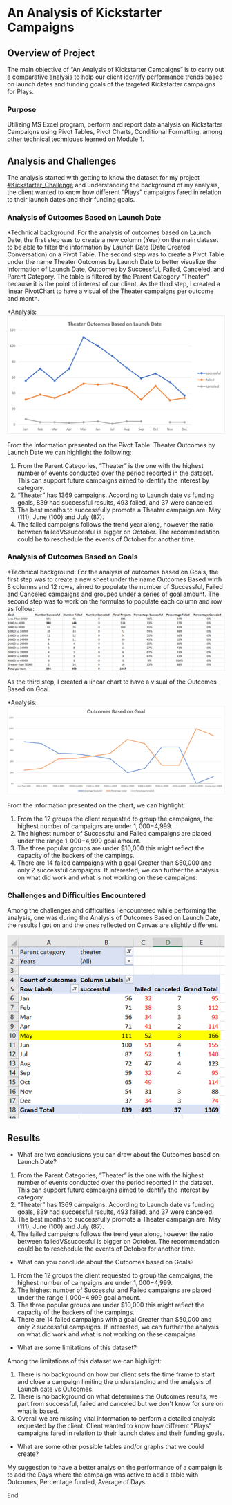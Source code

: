 # An Analysis of Kickstarter Campaigns

## Overview of Project

The main objective of “An Analysis of Kickstarter Campaigns” is to carry out a comparative analysis to help our client identify performance trends based on launch dates and funding goals of the targeted Kickstarter campaigns for Plays. 

### Purpose

Utilizing MS Excel program, perform and report data analysis on Kickstarter Campaigns using Pivot Tables, Pivot Charts, Conditional Formatting, among other technical techniques learned on Module 1.

## Analysis and Challenges

The analysis started with getting to know the dataset for my project [#Kickstarter_Challenge](https://github.com/chocoplace/kickstarter-analysis/blob/main/Kickstarter_Challenge.zip) and understanding the background of my analysis, the client wanted to know how different “Plays” campaigns fared in relation to their launch dates and their funding goals.

### Analysis of Outcomes Based on Launch Date

*Technical background: For the analysis of outcomes based on Launch Date, the first step was to create a new column (Year) on the main dataset to be able to filter the information by Launch Date (Date Created Conversation) on a Pivot Table. The second step was to create a Pivot Table under the name Theater Outcomes by Launch Date to better visualize the information of Launch Date, Outcomes by Successful, Failed, Canceled, and Parent Category. The table is filtered by the Parent Category “Theater” because it is the point of interest of our client. As the third step, I created a linear PivotChart to have a visual of the Theater campaigns per outcome and month. 

*Analysis: 
![Theater_Outcomes_vs_Launch](https://github.com/chocoplace/kickstarter-analysis/blob/main/Resources/Theater_Outcomes_vs_Launch.png)

From the information presented on the Pivot Table: Theater Outcomes by Launch Date we can highlight the following: 
1. From the Parent Categories, “Theater” is the one with the highest number of events conducted over the period reported in the dataset. This can support future campaigns aimed to identify the interest by category.
2. “Theater” has 1369 campaigns. According to Launch date vs funding goals, 839 had successful results, 493 failed, and 37 were canceled. 
3. The best months to successfully promote a Theater campaign are: May (111), June (100) and July (87). 
4. The failed campaigns follows the trend year along, however the ratio between failedVSsuccesful is bigger on October. The recommendation could be to reschedule the events of October for another time. 

### Analysis of Outcomes Based on Goals

*Technical background: For the analysis of outcomes based on Goals, the first step was to create a new sheet under the name Outcomes Based wirth 8 columns and 12 rows, aimed to populate the number of Successful, Failed and Canceled campaigns and grouped under a series of goal amount. The second step was to work on the formulas to populate each column and row as follow:
 ![Outomes_based_on_Goals_Sheet](https://github.com/chocoplace/kickstarter-analysis/blob/main/Resources/Outomes_based_on_Goals_Sheet.png)

As the third step, I created a linear chart to have a visual of the Outcomes Based on Goal. 

*Analysis: 
![Outcomes_vs_Goals](https://github.com/chocoplace/kickstarter-analysis/blob/main/Resources/Outcomes_vs_Goals.png)

From the information presented on the chart, we can highlight:
1. From the 12 groups the client requested to group the campaigns, the highest number of campaigns are under $1,000-$4,999. 
2. The highest number of Successful and Failed campaigns are placed under the range $1,000-$4,999 goal amount. 
3. The three popular groups are under $10,000 this might reflect the capacity of the backers of the campings.  
4. There are 14 failed campaigns with a goal Greater than $50,000 and only 2 successful campaigns. If interested, we can further the analysis on what did work and what is not working on these campaigns. 

### Challenges and Difficulties Encountered

Among the challenges and difficulties I encountered while performing the analysis, one was during the Analysis of Outcomes Based on Launch Date, the results I got on and the ones reflected on Canvas are slightly different. 

![Example_of_Challenge](https://github.com/chocoplace/kickstarter-analysis/blob/main/Resources/Example_of_Challenge.png)

## Results

- What are two conclusions you can draw about the Outcomes based on Launch Date?

1. From the Parent Categories, “Theater” is the one with the highest number of events conducted over the period reported in the dataset. This can support future campaigns aimed to identify the interest by category.
2. “Theater” has 1369 campaigns. According to Launch date vs funding goals, 839 had successful results, 493 failed, and 37 were canceled. 
3. The best months to successfully promote a Theater campaign are: May (111), June (100) and July (87). 
4. The failed campaigns follows the trend year along, however the ratio between failedVSsuccesful is bigger on October. The recommendation could be to reschedule the events of October for another time.

- What can you conclude about the Outcomes based on Goals?

1. From the 12 groups the client requested to group the campaigns, the highest number of campaigns are under $1,000-$4,999. 
2. The highest number of Successful and Failed campaigns are placed under the range $1,000-$4,999 goal amount. 
3. The three popular groups are under $10,000 this might reflect the capacity of the backers of the campings.  
4. There are 14 failed campaigns with a goal Greater than $50,000 and only 2 successful campaigns. If interested, we can further the analysis on what did work and what is not working on these campaigns

- What are some limitations of this dataset?

Among the limitations of this dataset we can highlight:
1. There is no background on how our client sets the time frame to start and close a campaign limiting the understanding and the analysis of Launch date vs Outcomes.  
2. There is no background on what determines the Outcomes results, we part from successful, failed and canceled but we don't know for sure on what is based. 
3. Overall we are missing vital information to perform a detailed analysis requested by the client. Client wanted to know how different “Plays” campaigns fared in relation to their launch dates and their funding goals.

- What are some other possible tables and/or graphs that we could create?

My suggestion to have a better analys on the performance of a campaign is to add the Days where the campaign was active to add a table with Outcomes, Percentage funded, Average of Days.  

End
